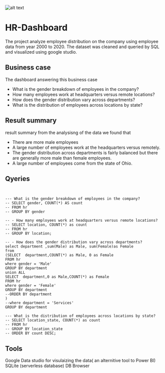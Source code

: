 ![alt text](http://url/to/img.png)

# HR-Dashboard
The project analyze employee distribution on the company using employee data from year 2000 to 2020. The dataset was cleaned and queried by SQL and visualized using google studio.

## Business case
The dashboard answering this business case
- What is the gender breakdown of employees in the company?
- How many employees work at headquarters versus remote locations?
- How does the gender distribution vary across departments?
- What is the distribution of employees across locations by state?


## Result summary
result summary 
from the analysisng of the data we found that 
- There are more male employees
- A large number of employees work at the headquarters versus remotely.
- The gender distribution across departments is fairly balanced but there are generally more male than female employees.
- A large number of employees come from the state of Ohio.


## Qyeries 
 ```mysql

                  
--- What is the gender breakdown of employees in the company?                                        
-- SELECT gender, COUNT(*) AS count
-- FROM hr
-- GROUP BY gender

-- - How many employees work at headquarters versus remote locations?
-- SELECT location, COUNT(*) as count
-- FROM hr
-- GROUP BY location;

-- - How does the gender distribution vary across departments?
select department ,sum(Male) as Male, sum(Female)as Female
 from 
(SELECT  department,COUNT(*) as Male, 0 as Female
FROM hr
where gender = 'Male'
GROUP BY department
union ALL
SELECT  department,0 as Male,COUNT(*) as Female
FROM hr
where gender = 'Female'
GROUP BY department
--ORDER BY department 
)
--where department = 'Services'
GROUP BY department 

--- What is the distribution of employees across locations by state?
-- SELECT location_state, COUNT(*) as count
-- FROM hr
-- GROUP BY location_state
-- ORDER BY count DESC;

```

## Tools
Google Data studio for visulaizing the data( an alternitive tool to Power BI)
SQLite (serverless database)
DB Browser 

